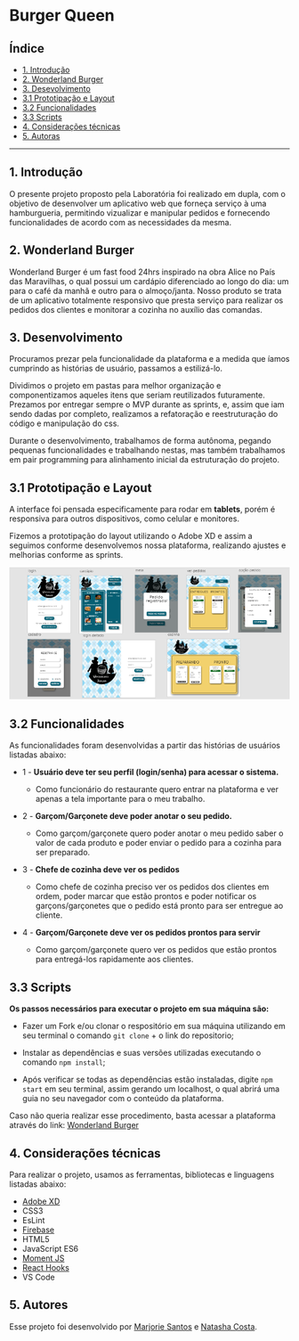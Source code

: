 # Burger Queen

## Índice

- [1. Introdução](#1-introdução)
- [2. Wonderland Burger](#2-Wonderland-Burger)
- [3. Desevolvimento](#3-desenvolvimento)
- [3.1 Prototipação e Layout](#31-prototipação-e-Layout)
- [3.2 Funcionalidades](#32-funcionalidades)
- [3.3 Scripts](#33-scripts)
- [4. Considerações técnicas](#4-considerações-técnicas)
- [5. Autoras](#5-autoras)

---

## 1.  Introdução
O presente projeto proposto pela Laboratória foi realizado em dupla, com o objetivo de desenvolver um aplicativo web que forneça serviço à uma hamburgueria, permitindo vizualizar e manipular pedidos e fornecendo funcionalidades de acordo com as necessidades da mesma.

## 2. Wonderland Burger
Wonderland Burger é um fast food 24hrs inspirado na obra Alice no País das Maravilhas, o qual possui um cardápio diferenciado ao longo do dia: um para o café da manhã e outro para o almoço/janta.
Nosso produto se trata de um aplicativo totalmente responsivo que presta serviço para realizar os pedidos dos clientes e monitorar a cozinha no auxílio das comandas.

## 3. Desenvolvimento
Procuramos prezar pela funcionalidade da plataforma e a medida que íamos cumprindo as histórias de usuário, passamos a estilizá-lo.

Dividimos o projeto em pastas para melhor organização e componentizamos aqueles itens que seriam reutilizados futuramente. Prezamos por entregar sempre o MVP durante as sprints, e, assim que iam sendo dadas por completo, realizamos a refatoração e reestruturação do código e manipulação do css.

Durante o desenvolvimento, trabalhamos de forma autônoma, pegando pequenas funcionalidades e trabalhando nestas, mas também trabalhamos em pair programming para alinhamento inicial da estruturação do projeto.

## 3.1 Prototipação e Layout
A interface foi pensada especificamente para rodar em **tablets**, porém é responsiva para outros dispositivos, como celular e monitores.

Fizemos a prototipação do layout utilizando o Adobe XD e assim a seguimos conforme desenvolvemos nossa plataforma, realizando ajustes e melhorias conforme as sprints.

<img src='./src/assets/img-readme.png' alt='foto da prototipação'>

## 3.2 Funcionalidades
As funcionalidades foram desenvolvidas a partir das histórias de usuários listadas abaixo:

* 1 -  **Usuário deve ter seu perfil (login/senha) para acessar o sistema.**
    * Como funcionário do restaurante quero entrar na plataforma e ver apenas a tela importante para o meu trabalho.

* 2 -  **Garçom/Garçonete deve poder anotar o seu pedido.**
    * Como garçom/garçonete quero poder anotar o meu pedido saber o valor de cada produto e poder enviar o pedido para a cozinha para ser preparado.

* 3 -  **Chefe de cozinha deve ver os pedidos**
    * Como chefe de cozinha preciso ver os pedidos dos clientes em ordem, poder marcar que estão prontos e poder notificar os garçons/garçonetes que o pedido está pronto para ser entregue ao cliente.

* 4 -  **Garçom/Garçonete deve ver os pedidos prontos para servir**
    * Como garçom/garçonete quero ver os pedidos que estão prontos para entregá-los rapidamente aos clientes.

## 3.3 Scripts
**Os passos necessários para executar o projeto em sua máquina são:**

* Fazer um Fork e/ou clonar o respositório em sua máquina utilizando em seu terminal o comando ``git clone`` + o link do repositorio;

* Instalar as dependências e suas versões utilizadas executando o comando ``npm install``;

* Após verificar se todas as dependências estão instaladas, digite ``npm start`` em seu terminal, assim gerando um localhost, o qual abrirá uma guia no seu navegador com o conteúdo da plataforma.

Caso não queria realizar esse procedimento, basta acessar a plataforma através do link: [Wonderland Burger](https://projeto-burger-queen.web.app/)


## 4. Considerações técnicas
Para realizar o projeto, usamos as ferramentas, bibliotecas e linguagens listadas abaixo:
* [Adobe XD](https://www.adobe.com/br/products/xd.html)
* CSS3
* EsLint
* [Firebase](https://firebase.google.com/?hl=pt-br&gclid=CjwKCAjwydP5BRBREiwA-qrCGpsV3qyJ3VBVODmltHe5VV48ByzCX6US883DlHkqgHUSxbW3vBH77BoCfocQAvD_BwE)
* HTML5
* JavaScript ES6
* [Moment JS](https://momentjs.com/)
* [React Hooks](https://pt-br.reactjs.org/docs/hooks-intro.html)
* VS Code

## 5. Autores

Esse projeto foi desenvolvido por [Marjorie Santos](https://github.com/MarjorieSantos) e [Natasha Costa](https://github.com/narodrigues).
